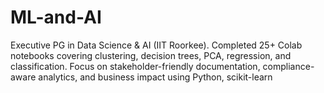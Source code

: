 # ML-and-AI
Executive PG in Data Science &amp; AI (IIT Roorkee). Completed 25+ Colab notebooks covering clustering, decision trees, PCA, regression, and classification. Focus on stakeholder-friendly documentation, compliance-aware analytics, and business impact using Python, scikit-learn
